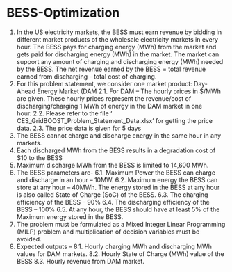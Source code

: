 # BESS-Optimization
1. In the US electricity markets, the BESS must earn revenue by bidding in different market products of the wholesale electricity markets in every hour. The BESS pays for charging energy (MWh) from the market and gets paid for discharging energy (MWh) in the market. The market can support any amount of charging and discharging energy (MWh) needed by the BESS. The net revenue earned by the BESS = total revenue earned from discharging - total cost of charging.
2.	For this problem statement, we consider one market product: Day-Ahead Energy Market (DAM
  2.1.	For DAM – The hourly prices in $/MWh are given. These hourly prices represent the revenue/cost of discharging/charging 1 MWh of energy in the DAM market in one     
         hour. 
  2.2.	Please refer to the file ‘ CES_GridBOOST_Problem_Statement_Data.xlsx’ for getting the price data.
  2.3.	The price data is given for 5 days
3.	The BESS cannot charge and discharge energy in the same hour in any markets.
4.	Each discharged MWh from the BESS results in a degradation cost of $10 to the BESS
5.	Maximum discharge MWh from the BESS is limited to 14,600 MWh.
6.	The BESS parameters are-
  6.1.	Maximum Power the BESS can charge and discharge in an hour – 10MW.
  6.2.	Maximum energy the BESS can store at any hour – 40MWh. The energy stored in the BESS at any hour is also called State of Charge (SoC) of the BESS.
  6.3.	The charging efficiency of the BESS – 90%
  6.4.	The discharging efficiency of the BESS – 100%
  6.5.	At any hour, the BESS should have at least 5% of the Maximum energy stored in the BESS.
7.	The problem must be formulated as a Mixed Integer Linear Programming (MILP) problem and multiplication of decision variables must be avoided.
8.	Expected outputs –
  8.1.	Hourly charging MWh and discharging MWh values for DAM markets.
  8.2.	Hourly State of Charge (MWh) value of the BESS
  8.3.	Hourly revenue from DAM market.
